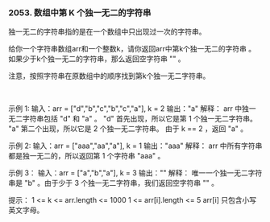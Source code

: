 ### 2053. 数组中第 K 个独一无二的字符串

独一无二的字符串指的是在一个数组中只出现过一次的字符串。

给你一个字符串数组arr和一个整数k，请你返回arr中第k个独一无二的字符串 。
如果少于k个独一无二的字符串，那么返回空字符串 "" 。

注意，按照字符串在原数组中的顺序找到第k个独一无二字符串。

 

示例 1:
输入：arr = ["d","b","c","b","c","a"], k = 2
输出："a"
解释：
arr 中独一无二字符串包括 "d" 和 "a" 。
"d" 首先出现，所以它是第 1 个独一无二字符串。
"a" 第二个出现，所以它是 2 个独一无二字符串。
由于 k == 2 ，返回 "a" 。

示例 2:
输入：arr = ["aaa","aa","a"], k = 1
输出："aaa"
解释：
arr 中所有字符串都是独一无二的，所以返回第 1 个字符串 "aaa" 。

示例 3：
输入：arr = ["a","b","a"], k = 3
输出：""
解释：
唯一一个独一无二字符串是 "b" 。由于少于 3 个独一无二字符串，我们返回空字符串 "" 。
 

提示：
1 <= k <= arr.length <= 1000
1 <= arr[i].length <= 5
arr[i] 只包含小写英文字母。
